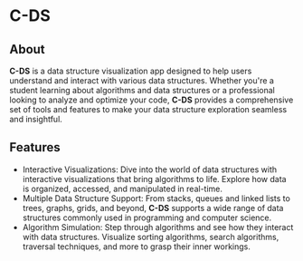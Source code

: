 # C-DS

## About
**C-DS** is a data structure visualization app designed to help users understand and interact with various data structures. Whether you're a student learning about algorithms and data structures or a professional looking to analyze and optimize your code, **C-DS** provides a comprehensive set of tools and features to make your data structure exploration seamless and insightful.

## Features
* Interactive Visualizations: Dive into the world of data structures with interactive visualizations that bring algorithms to life. Explore how data is organized, accessed, and manipulated in real-time.
* Multiple Data Structure Support: From stacks, queues and linked lists to trees, graphs, grids, and beyond, **C-DS** supports a wide range of data structures commonly used in programming and computer science.
* Algorithm Simulation: Step through algorithms and see how they interact with data structures. Visualize sorting algorithms, search algorithms, traversal techniques, and more to grasp their inner workings.
